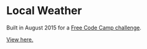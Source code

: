 # Local Weather

Built in August 2015 for a [Free Code Camp challenge](http://www.freecodecamp.com/challenges/show-the-local-weather).

[View here.](http://tempurturtul.github.io/fcc-local-weather/)

